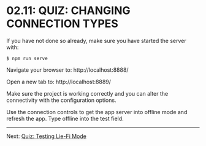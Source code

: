 # 02.11: QUIZ: CHANGING CONNECTION TYPES
If you have not done so already, make sure you have started the server with:

```shell
$ npm run serve
```

Navigate your browser to: http://localhost:8888/

Open a new tab to:
http://localhost:8889/

Make sure the project is working correctly and you can alter the connectivity with the configuration options.

Use the connection controls to get the app server into offline mode and refresh the app. Type offline into the test field.

- - -

Next: [Quiz: Testing Lie-Fi Mode](./12-quiz-testing-lie-fi-mode.md)